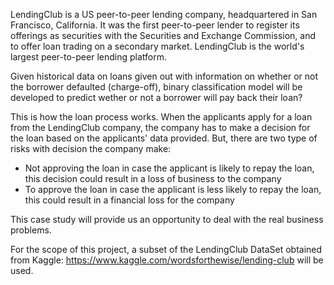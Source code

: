 LendingClub is a US peer-to-peer lending company, headquartered in San Francisco, California. It was the first peer-to-peer lender to register its offerings as securities with the Securities and Exchange Commission, and to offer loan trading on a secondary market. LendingClub is the world's largest peer-to-peer lending platform.

Given historical data on loans given out with information on whether or not the borrower defaulted (charge-off), binary classification model will be developed to predict wether or not a borrower will pay back their loan?

This is how the loan process works. When the applicants apply for a loan from the LendingClub company, the company has to make a decision for the loan based on the applicants' data provided. But, there are two type of risks with decision the company make:

+ Not approving the loan in case the applicant is likely to repay the loan, this decision could result in a loss of business to the company
+ To approve the loan in case the applicant is less likely to repay the loan, this could result in a financial loss for the company

This case study will provide us an opportunity to deal with the real business problems. 

For the scope of this project, a subset of the LendingClub DataSet obtained from Kaggle: https://www.kaggle.com/wordsforthewise/lending-club will be used.
